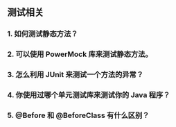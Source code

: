 ## 测试相关

### 1. 如何测试静态方法？



### 2. 可以使用 PowerMock 库来测试静态方法。 



### 3. 怎么利用 JUnit 来测试一个方法的异常？



### 4. 你使用过哪个单元测试库来测试你的 Java 程序？



### 5. @Before 和 @BeforeClass 有什么区别？

